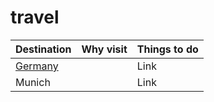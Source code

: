 # travel

| Destination | Why visit  | Things to do  |
| --- |---| ---|
| [Germany](https://www.example.com](https://github.com/vidyutrautela/travel/blob/main/europe/germany.md)) |  | Link |
| Munich |  |   Link |
